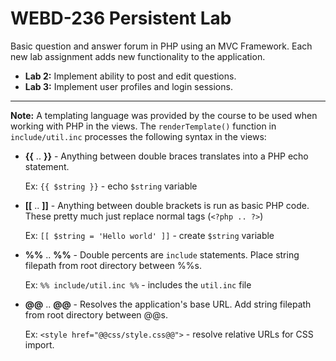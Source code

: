 # WEBD-236 Persistent Lab

Basic question and answer forum in PHP using an MVC Framework. Each new lab assignment adds new functionality to the application.
- **Lab 2:** Implement ability to post and edit questions.
- **Lab 3:** Implement user profiles and login sessions.


---

**Note:** A templating language was provided by the course to be used when working with PHP in the views. The `renderTemplate()` function in `include/util.inc` processes the following syntax in the views:
- **{{** .. **}}** - Anything between double braces translates into a PHP echo statement.

  Ex: `{{ $string }}` - echo `$string` variable
- **[[** .. **]]** - Anything between double brackets is run as basic PHP code. These pretty much just replace normal tags (`<?php .. ?>`)

  Ex: `[[ $string = 'Hello world' ]]` - create `$string` variable
- **%%** .. **%%** - Double percents are `include` statements. Place string filepath from root directory between %%s.
  
  Ex: `%% include/util.inc %%` - includes the `util.inc` file
- **@@** .. **@@** - Resolves the application's base URL. Add string filepath from root directory between @@s.
 
  Ex: `<style href="@@css/style.css@@">` - resolve relative URLs for CSS import.
